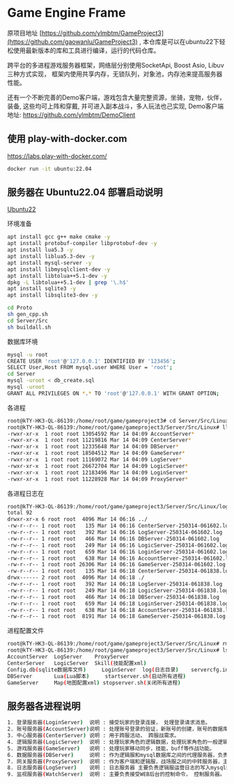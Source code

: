 Game Engine Frame
===============

原项目地址 [https://github.com/ylmbtm/GameProject3](https://github.com/gaowanlu/GameProject3) , 本仓库是可以在ubuntu22下轻松使用最新版本的库和工具进行编译，运行的代码仓库。

跨平台的多进程游戏服务器框架，网络层分别使用SocketApi, Boost Asio, Libuv三种方式实现， 
框架内使用共享内存，无锁队列，对象池，内存池来提高服务器性能。

还有一个不断完善的Demo客户端，游戏包含大量完整资源，坐骑，宠物，伙伴，装备, 这些均可上阵和穿戴, 并可进入副本战斗，多人玩法也己实现,
Demo客户端地址: https://github.com/ylmbtm/DemoClient

## 使用 play-with-docker.com

https://labs.play-with-docker.com/

```bash
docker run -it ubuntu:22.04
```

## 服务器在 Ubuntu22.04 部署启动说明

[Ubuntu22](./Server/Src/Linux/linux_build.md)

环境准备

```bash
apt install gcc g++ make cmake -y
apt install protobuf-compiler libprotobuf-dev -y
apt install lua5.3 -y
apt install liblua5.3-dev -y
apt install mysql-server -y
apt install libmysqlclient-dev -y
apt install libtolua++5.1-dev -y
dpkg -L libtolua++5.1-dev | grep '\.h$'
apt install sqlite3 -y
apt install libsqlite3-dev -y

cd Proto
sh gen_cpp.sh
cd Server/Src
sh buildall.sh
```

数据库环境

```bash
mysql -u root
CREATE USER 'root'@'127.0.0.1' IDENTIFIED BY '123456';
SELECT User,Host FROM mysql.user WHERE User = 'root';
cd Server
mysql -uroot < db_create.sql
mysql -uroot
GRANT ALL PRIVILEGES ON *.* TO 'root'@'127.0.0.1' WITH GRANT OPTION;
```

各进程

```bash
root@kTY-HK3-QL-86139:/home/root/game/gameproject3# cd Server/Src/Linux
root@kTY-HK3-QL-86139:/home/root/game/gameproject3/Server/Src/Linux# ll | grep Server
-rwxr-xr-x  1 root root 13054592 Mar 14 04:09 AccountServer*
-rwxr-xr-x  1 root root 11219816 Mar 14 04:09 CenterServer*
-rwxr-xr-x  1 root root 12335648 Mar 14 04:09 DBServer*
-rwxr-xr-x  1 root root 18504512 Mar 14 04:09 GameServer*
-rwxr-xr-x  1 root root 11169072 Mar 14 04:09 LogServer*
-rwxr-xr-x  1 root root 26672704 Mar 14 04:09 LogicServer*
-rwxr-xr-x  1 root root 12183496 Mar 14 04:09 LoginServer*
-rwxr-xr-x  1 root root 11228928 Mar 14 04:09 ProxyServer*
```

各进程日志在

```bash
root@kTY-HK3-QL-86139:/home/root/game/gameproject3/Server/Src/Linux/log# ll -lrt
total 92
drwxr-xr-x 6 root root  4096 Mar 14 06:16 ../
-rw-r--r-- 1 root root   135 Mar 14 06:16 CenterServer-250314-061602.log
-rw-r--r-- 1 root root   392 Mar 14 06:16 LogServer-250314-061602.log
-rw-r--r-- 1 root root   466 Mar 14 06:16 DBServer-250314-061602.log
-rw-r--r-- 1 root root   249 Mar 14 06:16 LogicServer-250314-061602.log
-rw-r--r-- 1 root root   659 Mar 14 06:16 LoginServer-250314-061602.log
-rw-r--r-- 1 root root   638 Mar 14 06:16 AccountServer-250314-061602.log
-rw-r--r-- 1 root root 26306 Mar 14 06:16 GameServer-250314-061602.log
-rw-r--r-- 1 root root   135 Mar 14 06:18 CenterServer-250314-061838.log
drwx------ 2 root root  4096 Mar 14 06:18 ./
-rw-r--r-- 1 root root   392 Mar 14 06:18 LogServer-250314-061838.log
-rw-r--r-- 1 root root   249 Mar 14 06:18 LogicServer-250314-061838.log
-rw-r--r-- 1 root root   466 Mar 14 06:18 DBServer-250314-061838.log
-rw-r--r-- 1 root root   659 Mar 14 06:18 LoginServer-250314-061838.log
-rw-r--r-- 1 root root   638 Mar 14 06:18 AccountServer-250314-061838.log
-rw-r--r-- 1 root root  8191 Mar 14 06:18 GameServer-250314-061838.log
```

进程配置文件

```bash
root@kTY-HK3-QL-86139:/home/root/game/gameproject3/Server/Src/Linux# rm -rf ./*.o
root@kTY-HK3-QL-86139:/home/root/game/gameproject3/Server/Src/Linux# ls
AccountServer  LogServer    ProxyServer 
CenterServer   LogicServer  Skill(技能配置xml)    
Config.db(sqlite数据库文件)     LoginServer  log(日志目录)    servercfg.ini(各进程配置)
DBServer       Lua(Lua脚本)     startserver.sh(启动所有进程)
GameServer     Map(地图配置xml) stopserver.sh(关闭所有进程)
```

## 服务器各进程说明

```bash
1. 登录服务器(LoginServer)  说明 : 接受玩家的登录连接， 处理登录请求消息。
2. 账号服务器(AccountServer)说明 : 处理账号登录的验证，新账号的创建，账号的数据库保存。
3. 中心服务器(CenterServer) 说明 : 用于跨服活动， 跨服战需求。
4. 逻辑服务器(LogicServer)  说明 : 处理玩家角色的逻辑数据，处理玩家角色的一般逻辑功能。
5. 游戏服务器(GameServer)   说明 : 处理玩家移动同步，技能，buff等作战功能。
6. 数据服务器(DBServer)     说明 : 作为逻辑服和mysql数据库之间的代理服务器，负责定期将玩家的数据写入数据库。
7. 网关服务器(ProxyServer)  说明 : 作为客户端和逻辑服，战场服之间的中转服务器，主要负责消息的转发。
8. 日志服务器(LogServer)    说明 : 日志服务器 主要负责逻辑服运营日志的写入mysql数据库。
9. 监视服务器(WatchServer)  说明 : 主要负责接受WEB后台的控制命令， 控制服务器。
```
